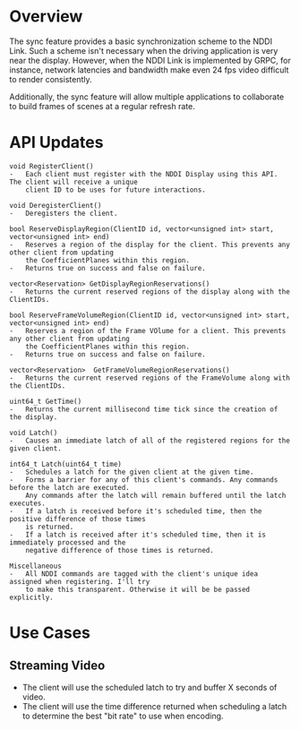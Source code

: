 Overview
========

The sync feature provides a basic synchronization scheme to the NDDI Link. Such a scheme isn't necessary
when the driving application is very near the display. However, when the NDDI Link is implemented by
GRPC, for instance, network latencies and bandwidth make even 24 fps video difficult to render
consistently.

Additionally, the sync feature will allow multiple applications to collaborate to build frames of scenes
at a regular refresh rate.


API Updates
===========

    void RegisterClient()
    -   Each client must register with the NDDI Display using this API. The client will receive a unique
        client ID to be uses for future interactions.

    void DeregisterClient()
    -   Deregisters the client.

    bool ReserveDisplayRegion(ClientID id, vector<unsigned int> start, vector<unsigned int> end)
    -   Reserves a region of the display for the client. This prevents any other client from updating
        the CoefficientPlanes within this region.
    -   Returns true on success and false on failure.

    vector<Reservation> GetDisplayRegionReservations()
    -   Returns the current reserved regions of the display along with the ClientIDs.

    bool ReserveFrameVolumeRegion(ClientID id, vector<unsigned int> start, vector<unsigned int> end)
    -   Reserves a region of the Frame VOlume for a client. This prevents any other client from updating
        the CoefficientPlanes within this region.
    -   Returns true on success and false on failure.

    vector<Reservation>  GetFrameVolumeRegionReservations()
    -   Returns the current reserved regions of the FrameVolume along with the ClientIDs.

    uint64_t GetTime()
    -   Returns the current millisecond time tick since the creation of the display.

    void Latch()
    -   Causes an immediate latch of all of the registered regions for the given client.

    int64_t Latch(uint64_t time)
    -   Schedules a latch for the given client at the given time.
    -   Forms a barrier for any of this client's commands. Any commands before the latch are executed.
        Any commands after the latch will remain buffered until the latch executes.
    -   If a latch is received before it's scheduled time, then the positive difference of those times
        is returned.
    -   If a latch is received after it's scheduled time, then it is immediately processed and the
        negative difference of those times is returned.

    Miscellaneous
    -   All NDDI commands are tagged with the client's unique idea assigned when registering. I'll try
        to make this transparent. Otherwise it will be be passed explicitly.

Use Cases
=========

Streaming Video
---------------

-   The client will use the scheduled latch to try and buffer X seconds of video.
-   The client will use the time difference returned when scheduling a latch to determine the best
    "bit rate" to use when encoding.

